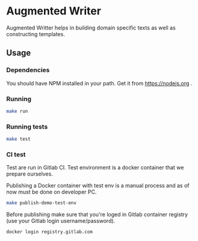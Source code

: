 # Augmented Writer

Augmented Writter helps in building domain specific texts as well as constructing templates.

## Usage

### Dependencies

You should have NPM installed in your path. Get it from https://nodejs.org .

### Running

```bash
make run
```

### Running tests

```bash
make test
```

### CI test

Test are run in Gitlab CI. Test environment is a docker container that we prepare ourselves.

Publishing a Docker container with test env is a manual process and as of now must be done on developer PC.

```bash
make publish-demo-test-env
```

Before publishing make sure that you're loged in Gitlab container registry (use your Gitlab login username/password).

```bash
docker login registry.gitlab.com
```
